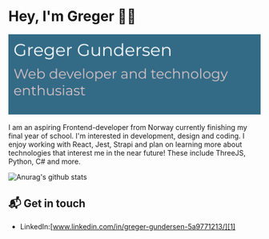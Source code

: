 # Hey, I'm Greger 👋🏻

<img src="https://github.com/GregerGundersen/GregerGundersen/blob/779cc35751180e5ee1416e842fa0bea43c79d5e4/gregergundersen.png" alt="Banner with name and title">
 

I am an aspiring Frontend-developer from Norway currently finishing my final year of school. I'm interested in development, design and coding. I enjoy working with React, Jest, Strapi and plan on learning more about technologies that interest me in the near future! These include ThreeJS, Python, C# and more.



![Anurag's github stats](https://github-readme-stats.vercel.app/api?username=GregerGundersen)


## 📬 Get in touch
- LinkedIn:[www.linkedin.com/in/greger-gundersen-5a9771213/][1]


